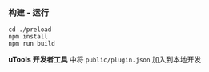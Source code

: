 ### 构建 - 运行
```
cd ./preload
npm install
npm run build
```

**uTools 开发者工具** 中将 `public/plugin.json` 加入到本地开发

